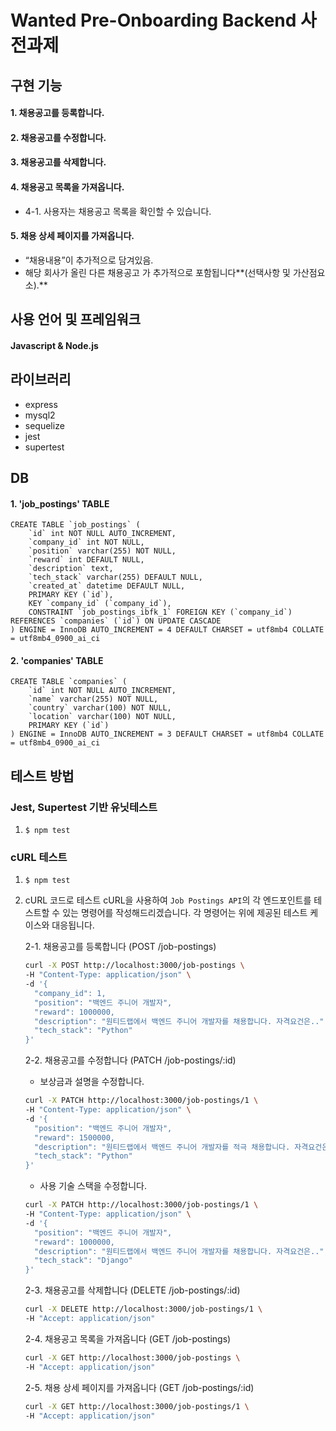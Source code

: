 # Wanted Pre-Onboarding Backend 사전과제

## 구현 기능
#### 1. 채용공고를 등록합니다.
#### 2. 채용공고를 수정합니다.
#### 3. 채용공고를 삭제합니다.

#### 4. 채용공고 목록을 가져옵니다.
-  4-1. 사용자는 채용공고 목록을 확인할 수 있습니다.
#### 5. 채용 상세 페이지를 가져옵니다.
- “채용내용”이 추가적으로 담겨있음.
- 해당 회사가 올린 다른 채용공고 가 추가적으로 포함됩니다**(선택사항 및 가산점요소).**

## 사용 언어 및 프레임워크
#### Javascript & Node.js

## 라이브러리
- express
- mysql2
- sequelize
- jest
- supertest
  

## DB
#### 1. 'job_postings' TABLE
```
CREATE TABLE `job_postings` (
    `id` int NOT NULL AUTO_INCREMENT,
    `company_id` int NOT NULL,
    `position` varchar(255) NOT NULL,
    `reward` int DEFAULT NULL,
    `description` text,
    `tech_stack` varchar(255) DEFAULT NULL,
    `created_at` datetime DEFAULT NULL,
    PRIMARY KEY (`id`),
    KEY `company_id` (`company_id`),
    CONSTRAINT `job_postings_ibfk_1` FOREIGN KEY (`company_id`) REFERENCES `companies` (`id`) ON UPDATE CASCADE
) ENGINE = InnoDB AUTO_INCREMENT = 4 DEFAULT CHARSET = utf8mb4 COLLATE = utf8mb4_0900_ai_ci
```
#### 2. 'companies' TABLE
```
CREATE TABLE `companies` (
    `id` int NOT NULL AUTO_INCREMENT,
    `name` varchar(255) NOT NULL,
    `country` varchar(100) NOT NULL,
    `location` varchar(100) NOT NULL,
    PRIMARY KEY (`id`)
) ENGINE = InnoDB AUTO_INCREMENT = 3 DEFAULT CHARSET = utf8mb4 COLLATE = utf8mb4_0900_ai_ci
```


## 테스트 방법
### Jest, Supertest 기반 유닛테스트
1. ```$ npm test```
### cURL 테스트
1. ```$ npm test```
2. cURL 코드로 테스트
cURL을 사용하여 `Job Postings API`의 각 엔드포인트를 테스트할 수 있는 명령어를 작성해드리겠습니다. 각 명령어는 위에 제공된 테스트 케이스와 대응됩니다.

    2-1. 채용공고를 등록합니다 (POST /job-postings)
  
    ```bash
    curl -X POST http://localhost:3000/job-postings \
    -H "Content-Type: application/json" \
    -d '{
      "company_id": 1,
      "position": "백엔드 주니어 개발자",
      "reward": 1000000,
      "description": "원티드랩에서 백엔드 주니어 개발자를 채용합니다. 자격요건은..",
      "tech_stack": "Python"
    }'
    ```
    
    2-2. 채용공고를 수정합니다 (PATCH /job-postings/:id)
    
    -  보상금과 설명을 수정합니다.
    
    ```bash
    curl -X PATCH http://localhost:3000/job-postings/1 \
    -H "Content-Type: application/json" \
    -d '{
      "position": "백엔드 주니어 개발자",
      "reward": 1500000,
      "description": "원티드랩에서 백엔드 주니어 개발자를 적극 채용합니다. 자격요건은..",
      "tech_stack": "Python"
    }'
    ```

    - 사용 기술 스택을 수정합니다.
    
    ```bash
    curl -X PATCH http://localhost:3000/job-postings/1 \
    -H "Content-Type: application/json" \
    -d '{
      "position": "백엔드 주니어 개발자",
      "reward": 1000000,
      "description": "원티드랩에서 백엔드 주니어 개발자를 채용합니다. 자격요건은..",
      "tech_stack": "Django"
    }'
    ```

    2-3. 채용공고를 삭제합니다 (DELETE /job-postings/:id)
    
    ```bash
    curl -X DELETE http://localhost:3000/job-postings/1 \
    -H "Accept: application/json"
    ```
    
    2-4. 채용공고 목록을 가져옵니다 (GET /job-postings)
    
    ```bash
    curl -X GET http://localhost:3000/job-postings \
    -H "Accept: application/json"
    ```
    
    2-5. 채용 상세 페이지를 가져옵니다 (GET /job-postings/:id)
    
    ```bash
    curl -X GET http://localhost:3000/job-postings/1 \
    -H "Accept: application/json"
    ```
